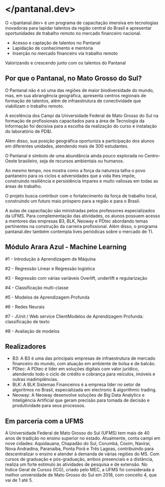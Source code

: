 # </pantanal.dev>

O </pantanal.dev> é um programa de capacitação imersiva em tecnologias inovadoras para lapidar talentos da região central do Brasil e apresentar oportunidades de trabalho remoto no mercado financeiro nacional.
- Acesso e captação de talentos no Pantanal
- Lapidação de conhecimento e mentoria
- Inserção no mercado financeiro via trabalho remoto

Valorizando e crescendo junto com os talentos do Pantanal

## Por que o Pantanal, no Mato Grosso do Sul?

O Pantanal não é só uma das regiões de maior biodiversidade do mundo, mas, em sua abrangência geográfica, apresenta centros regionais de formação de talentos, além de infraestrutura de conectividade que viabilizam o trabalho remoto.

A excelência dos Campi da Universidade Federal de Mato Grosso do Sul na formação de profissionais capacitados para a área de Tecnologia da Informação foi decisiva para a escolha da realização do curso e instalação do laboratório de PD&I.

Além disso, sua posição geográfica oportuniza a participação dos alunos em diferentes unidades, atendendo mais de 300 estudantes.

O Pantanal é símbolo de uma abundância ainda pouco explorada no Centro-Oeste brasileiro, seja de recursos ambientais ou humanos.

Ao mesmo tempo, nos mostra como a força da natureza talha o povo pantaneiro para os ciclos e adversidades que a vida lhes impõe, construindo resiliência e persistência ímpares e muito valiosas em todas as áreas de trabalho.

O projeto busca contribuir com o fortalecimento da força de trabalho local, construindo um futuro mais próspero para a região e para o Brasil.

A aulas de capacitação são ministradas pelos professores especializados da UFMS. Para complementação das atividades, os alunos possuem acesso a mentores das empresas B3, BLK, Neoway e PDtec abordando temas pertinentes na construção da carreira profissional. Além disso, o programa pantanal.dev também contempla lives periódicas sobre o mercado de TI.

## Módulo Arara Azul - Machine Learning

#1 - Introdução à Aprendizagem de Máquina

#2 - Regressão Linear e Regressão logística

#3 - Regressão com várias variáveis Overlift, underlift e regularização

#4 - Classificação multi-classe

#5 - Modelos de Aprendizagem Profunda

#6 - Redes Neurais

#7 - JUnit / Web service ClientModelos de Aprendizagem Profunda: classificação de texto

#8 - Avaliação de modelos

## Realizadores

- B3: A B3 é uma das principais empresas de infraestrutura de mercado financeiro do mundo, com atuação em ambiente de bolsa e de balcão.
- PDtec: A PDtec é líder em soluções digitais com valor jurídico, atendendo todo o ciclo de crédito e cobrança para veículos, imóveis e outras inadimplências.
- BLK: A BLK Sistemas Financeiros é a empresa líder no setor de algoritmos no Brasil, especializada em electronic & algorithmic trading.
- Neoway: A Neoway desenvolve soluções de Big Data Analytics e Inteligência Artificial que geram precisão para tomada de decisão e produtividade para seus processos.

## Em parceria com a UFMS

A Universidade Federal de Mato Grosso do Sul (UFMS) tem mais de
40 anos de tradição no ensino superior no estado. Atualmente, conta campi em nove cidades: Aquidauana, Chapadão do Sul, Corumbá, Coxim, Naviraí, Nova Andradina, Paranaíba, Ponta Porã e Três Lagoas, contribuindo para descentralizar o ensino e atender à demanda de várias regiões do MS.
Com cursos de graduação e pós-graduação, ambos presenciais e a distância, realiza um forte estímulo às atividades de pesquisa e de extensão. No Índice Geral de Cursos (ICG), criado pelo MEC, a UFMS foi considerada a melhor universidade de Mato Grosso do Sul em 2018, com conceito 4, que vai de 1 até 5.

